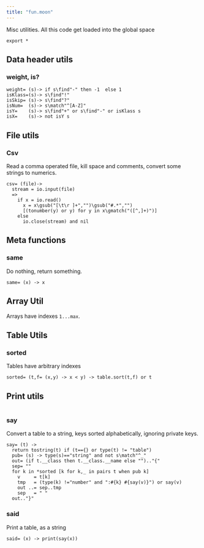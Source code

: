 ```yaml
---
title: "fun.moon"
---
```



Misc utilities.
All this code get loaded into the global space

```moonscript
export *
```

## Data header utils
### weight, is?

```moonscript
weight= (s)-> if s\find"-" then -1  else 1
isKlass=(s)-> s\find"!"
isSkip= (s)-> s\find"?"
isNum=  (s)-> s\match"^[A-Z]"
isY=    (s)-> s\find"+" or s\find"-" or isKlass s 
isX=    (s)-> not isY s
```

## File utils
### Csv
Read a comma operated file, kill space and comments,
convert some strings to numerics. 

```moonscript
csv= (file)->
  stream = io.input(file)
  =>
    if x = io.read()
      x = x\gsub("[\t\r ]+","")\gsub("#.*","")
      [(tonumber(y) or y) for y in x\gmatch("([^,]+)")]
    else
      io.close(stream) and nil
```

## Meta functions
### same
Do nothing, return something. 

```moonscript
same= (x) -> x
```

## Array Util
Arrays have  indexes `1...max`.
## Table Utils
### sorted
Tables have arbitrary indexes

```moonscript
sorted= (t,f= (x,y) -> x < y) -> table.sort(t,f) or t
```

## Print utils

```moonscript
```

### say
Convert a table to a string, keys sorted alphabetically, 
ignoring private keys.

```moonscript
say= (t) ->
  return tostring(t) if (t=={} or type(t) != "table")
  pub= (s) -> type(s)=="string" and not s\match"^_"
  out= (if t.__class then t.__class.__name else "").."{"
  sep= ""
  for k in *sorted [k for k,_ in pairs t when pub k]
    v     = t[k]
    tmp   = (type(k) !="number" and ":#{k} #{say(v)}") or say(v)
    out ..= sep..tmp
    sep   = " "
  out.."}"
```

### said
Print a table, as a string

```moonscript
said= (x) -> print(say(x))
```
